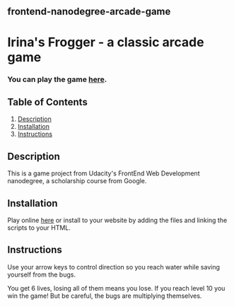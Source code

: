 ## frontend-nanodegree-arcade-game

# Irina's Frogger - a classic arcade game

### You can play the game [here](https://irinabgdn.github.io/fend-arcade-game/).
## Table of Contents
1. [Description](https://github.com/irinabgdn/fend-arcade-game#description-)
2. [Installation](https://github.com/irinabgdn/fend-arcade-game#installation-)
3. [Instructions](https://github.com/irinabgdn/fend-arcade-game#instructions-)

## Description
This is a game project from Udacity's FrontEnd Web Development nanodegree, a scholarship course from Google. 

## Installation
Play online [here](https://irinabgdn.github.io/fend-arcade-game/) or install to your website by adding the files and linking the scripts to your HTML.

## Instructions
Use your arrow keys to control direction so you reach water while saving yourself from the bugs.

You get 6 lives, losing all of them means you lose. 
If you reach level 10 you win the game!
But be careful, the bugs are multiplying themselves.